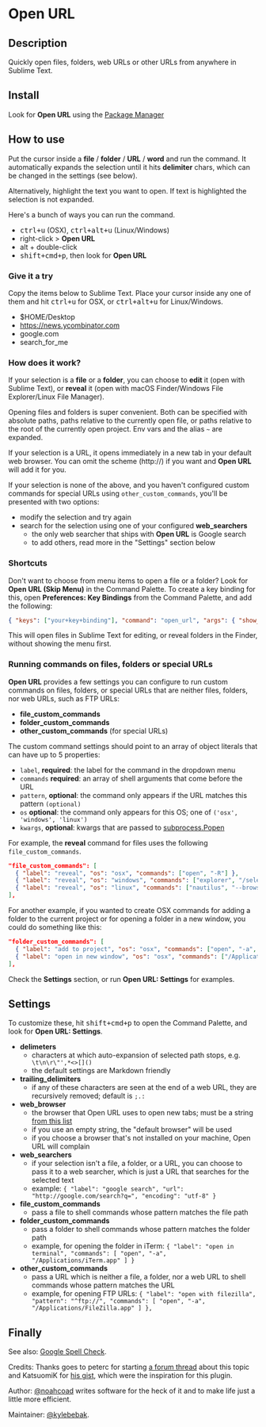 # Open URL


## Description
Quickly open files, folders, web URLs or other URLs from anywhere in Sublime Text.


## Install
Look for __Open URL__ using the [Package Manager](http://wbond.net/sublime_packages/package_control)


## How to use
Put the cursor inside a __file__ / __folder__ / __URL__ / __word__ and run the command. It automatically expands the selection until it hits __delimiter__ chars, which can be changed in the settings (see below).

Alternatively, highlight the text you want to open. If text is highlighted the selection is not expanded.

Here's a bunch of ways you can run the command.

- <kbd>ctrl+u</kbd> (OSX), <kbd>ctrl+alt+u</kbd> (Linux/Windows)
- right-click > __Open URL__
- </kbd>alt</kbd> + double-click
- <kbd>shift+cmd+p</kbd>, then look for __Open URL__


### Give it a try
Copy the items below to Sublime Text. Place your cursor inside any one of them and hit <kbd>ctrl+u</kbd> for OSX, or <kbd>ctrl+alt+u</kbd> for Linux/Windows.

- $HOME/Desktop
- <https://news.ycombinator.com>
- google.com
- search_for_me


### How does it work?
If your selection is a __file__ or a __folder__, you can choose to __edit__ it (open with Sublime Text), or __reveal__ it (open with macOS Finder/Windows File Explorer/Linux File Manager).

Opening files and folders is super convenient. Both can be specified with absolute paths, paths relative to the currently open file, or paths relative to the root of the currently open project. Env vars and the alias `~` are expanded.

If your selection is a URL, it opens immediately in a new tab in your default web browser. You can omit the scheme (http://) if you want and __Open URL__ will add it for you.

If your selection is none of the above, and you haven't configured custom commands for special URLs using `other_custom_commands`, you'll be presented with two options:

- modify the selection and try again
- search for the selection using one of your configured __web_searchers__
  + the only web searcher that ships with __Open URL__ is Google search
  + to add others, read more in the "Settings" section below


### Shortcuts
Don't want to choose from menu items to open a file or a folder? Look for __Open URL (Skip Menu)__ in the Command Palette. To create a key binding for this, open __Preferences: Key Bindings__ from the Command Palette, and add the following:

~~~json
{ "keys": ["your+key+binding"], "command": "open_url", "args": { "show_menu": false } },
~~~

This will open files in Sublime Text for editing, or reveal folders in the Finder, without showing the menu first.


### Running commands on files, folders or special URLs
__Open URL__ provides a few settings you can configure to run custom commands on files, folders, or special URLs that are neither files, folders, nor web URLs, such as FTP URLs:

- __file_custom_commands__
- __folder_custom_commands__
- __other_custom_commands__ (for special URLs)

The custom command settings should point to an array of object literals that can have up to 5 properties:

- `label`, __required__: the label for the command in the dropdown menu
- `commands` __required__: an array of shell arguments that come before the URL
- `pattern`, __optional__: the command only appears if the URL matches this pattern `(optional)`
- `os` __optional__: the command only appears for this OS; one of `('osx', 'windows', 'linux')`
- `kwargs`, __optional__: kwargs that are passed to [subprocess.Popen](https://docs.python.org/3.5/library/subprocess.html#popen-constructor)

For example, the __reveal__ command for files uses the following `file_custom_commands`.

~~~json
"file_custom_commands": [
  { "label": "reveal", "os": "osx", "commands": ["open", "-R"] },
  { "label": "reveal", "os": "windows", "commands": ["explorer", "/select,"] },
  { "label": "reveal", "os": "linux", "commands": ["nautilus", "--browser"] },
],
~~~

For another example, if you wanted to create OSX commands for adding a folder to the current project or for opening a folder in a new window, you could do something like this:

~~~json
"folder_custom_commands": [
  { "label": "add to project", "os": "osx", "commands": ["open", "-a", "Sublime Text"] },
  { "label": "open in new window", "os": "osx", "commands": ["/Applications/Sublime Text.app/Contents/SharedSupport/bin/subl"] },
],
~~~

Check the __Settings__ section, or run __Open URL: Settings__ for examples.


## Settings
To customize these, hit <kbd>shift+cmd+p</kbd> to open the Command Palette, and look for __Open URL: Settings__.

- __delimeters__
  + characters at which auto-expansion of selected path stops, e.g. ` \t\n\r\"',*<>[]()`
  + the default settings are Markdown friendly
- __trailing_delimiters__
  + if any of these characters are seen at the end of a web URL, they are recursively removed; default is `;.:`
- __web_browser__
  + the browser that Open URL uses to open new tabs; must be a string [from this list](https://docs.python.org/3.3/library/webbrowser.html)
  + if you use an empty string, the "default browser" will be used
  + if you choose a browser that's not installed on your machine, Open URL will complain
- __web_searchers__
  + if your selection isn't a file, a folder, or a URL, you can choose to pass it to a web searcher, which is just a URL that searches for the selected text
  + example: `{ "label": "google search", "url": "http://google.com/search?q=", "encoding": "utf-8" }`
- __file_custom_commands__
  + pass a file to shell commands whose pattern matches the file path
- __folder_custom_commands__
  + pass a folder to shell commands whose pattern matches the folder path
  + example, for opening the folder in iTerm: `{ "label": "open in terminal", "commands": [ "open", "-a", "/Applications/iTerm.app" ] }`
- __other_custom_commands__
  + pass a URL which is neither a file, a folder, nor a web URL to shell commands whose pattern matches the URL
  + example, for opening FTP URLs: `{ "label": "open with filezilla", "pattern": "^ftp://", "commands": [ "open", "-a", "/Applications/FileZilla.app" ] },`


## Finally
See also: [Google Spell Check](https://github.com/noahcoad/google-spell-check).

Credits: Thanks goes to peterc for starting [a forum thread](http://www.sublimetext.com/forum/viewtopic.php?f=2&t=4243) about this topic and KatsuomiK for [his gist](https://gist.github.com/3542836), which were the inspiration for this plugin.

Author: [@noahcoad](http://twitter.com/noahcoad) writes software for the heck of it and to make life just a little more efficient.

Maintainer: [@kylebebak](https://github.com/kylebebak).
